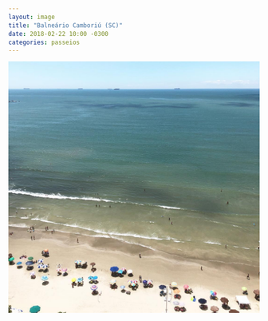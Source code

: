 ```yaml
---
layout: image
title: "Balneário Camboriú (SC)"
date: 2018-02-22 10:00 -0300
categories: passeios
---
```

<p><picture>
  <source media="(max-width: 480px)" srcset="/assets/praia-480.jpg" />
  <img src="/assets/praia.jpg" alt="Orla de Balneário Camboriú (SC), vista de cima." />
</picture></p>
